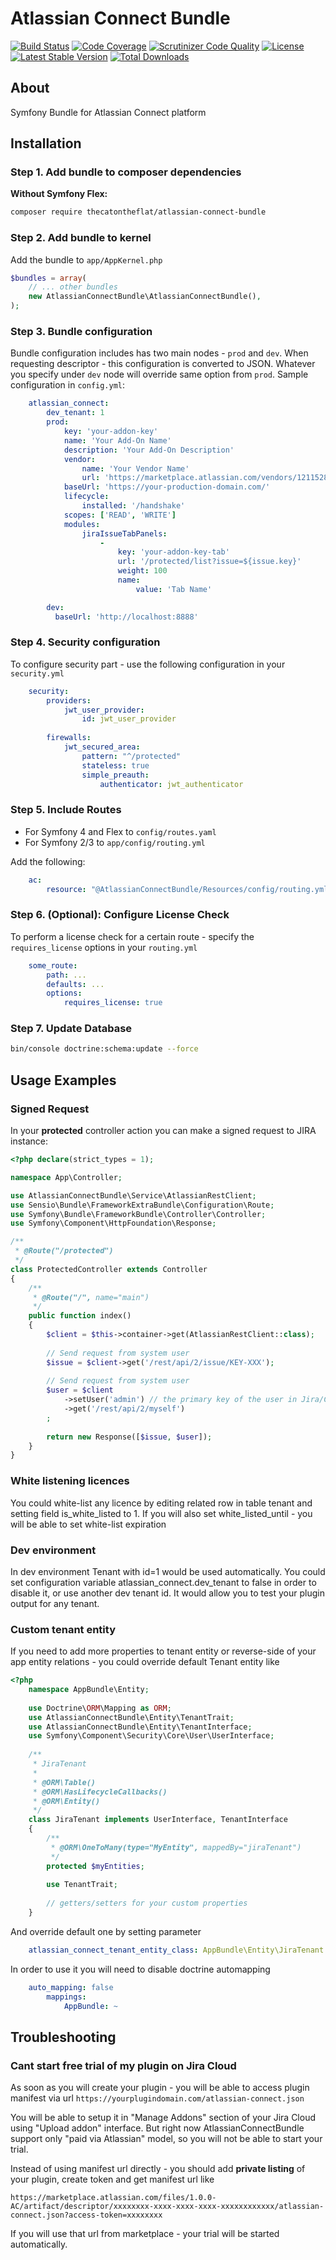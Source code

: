 # Atlassian Connect Bundle

[![Build Status](https://img.shields.io/travis/thecatontheflat/atlassian-connect-bundle.svg?style=flat-square)](https://travis-ci.org/thecatontheflat/atlassian-connect-bundle)
[![Code Coverage](https://img.shields.io/codecov/c/github/thecatontheflat/atlassian-connect-bundle.svg?style=flat-square)](https://codecov.io/github/thecatontheflat/atlassian-connect-bundle)
[![Scrutinizer Code Quality](https://img.shields.io/scrutinizer/g/thecatontheflat/atlassian-connect-bundle.svg?style=flat-square)](https://scrutinizer-ci.com/g/thecatontheflat/atlassian-connect-bundle/?branch=master)
[![License](https://img.shields.io/packagist/l/thecatontheflat/atlassian-connect-bundle.svg?style=flat-square)](https://packagist.org/packages/thecatontheflat/atlassian-connect-bundle)
[![Latest Stable Version](https://img.shields.io/packagist/v/thecatontheflat/atlassian-connect-bundle.svg?style=flat-square)](https://packagist.org/packages/thecatontheflat/atlassian-connect-bundle)
[![Total Downloads](https://img.shields.io/packagist/dt/thecatontheflat/atlassian-connect-bundle.svg?style=flat-square)](https://packagist.org/packages/thecatontheflat/atlassian-connect-bundle)

About
-----
Symfony Bundle for Atlassian Connect platform

Installation
------------

### Step 1. Add bundle to composer dependencies

**Without Symfony Flex:**
```bash
composer require thecatontheflat/atlassian-connect-bundle
```

### Step 2. Add bundle to kernel

Add the bundle to `app/AppKernel.php`

```php
$bundles = array(
	// ... other bundles
	new AtlassianConnectBundle\AtlassianConnectBundle(),
);
```

### Step 3. Bundle configuration

Bundle configuration includes has two main nodes - `prod` and `dev`. 
When requesting descriptor - this configuration is converted to JSON. 
Whatever you specify under `dev` node will override same option from `prod`.
Sample configuration in `config.yml`:

```yaml
    atlassian_connect:
        dev_tenant: 1
        prod:
            key: 'your-addon-key'
            name: 'Your Add-On Name'
            description: 'Your Add-On Description'
            vendor:
                name: 'Your Vendor Name'
                url: 'https://marketplace.atlassian.com/vendors/1211528'
            baseUrl: 'https://your-production-domain.com/'
            lifecycle:
                installed: '/handshake'
            scopes: ['READ', 'WRITE']
            modules:
                jiraIssueTabPanels:
                    -
                        key: 'your-addon-key-tab'
                        url: '/protected/list?issue=${issue.key}'
                        weight: 100
                        name:
                            value: 'Tab Name'

        dev:
          baseUrl: 'http://localhost:8888'
```

### Step 4. Security configuration

To configure security part - use the following configuration in your `security.yml`

```yaml
    security:
        providers:
            jwt_user_provider:
                id: jwt_user_provider
    
        firewalls:
            jwt_secured_area:
                pattern: "^/protected"
                stateless: true
                simple_preauth:
                    authenticator: jwt_authenticator
```
    
### Step 5. Include Routes
 
- For Symfony 4 and Flex to `config/routes.yaml`
- For Symfony 2/3 to `app/config/routing.yml`

Add the following:
```yaml
    ac:
        resource: "@AtlassianConnectBundle/Resources/config/routing.yml"
```

    
### Step 6. (Optional): Configure License Check

To perform a license check for a certain route - specify the `requires_license` options in your `routing.yml`
```yaml
    some_route:
        path: ...
        defaults: ...
        options:
            requires_license: true
```      

### Step 7. Update Database

```bash
bin/console doctrine:schema:update --force
```


Usage Examples
------------

### Signed Request

In your **protected** controller action you can make a signed request to JIRA instance:
```php
<?php declare(strict_types = 1);

namespace App\Controller;

use AtlassianConnectBundle\Service\AtlassianRestClient;
use Sensio\Bundle\FrameworkExtraBundle\Configuration\Route;
use Symfony\Bundle\FrameworkBundle\Controller\Controller;
use Symfony\Component\HttpFoundation\Response;

/**
 * @Route("/protected")
 */
class ProtectedController extends Controller
{
    /**
     * @Route("/", name="main")
     */
    public function index()
    {
        $client = $this->container->get(AtlassianRestClient::class);
        
        // Send request from system user
        $issue = $client->get('/rest/api/2/issue/KEY-XXX');
        
        // Send request from system user
        $user = $client
            ->setUser('admin') // the primary key of the user in Jira/Confluence etc.
            ->get('/rest/api/2/myself')
        ;
        
        return new Response([$issue, $user]);
    }
}
```

### White listening licences

You could white-list any licence by editing related row in table tenant and setting field is_white_listed to 1.
If you will also set white_listed_until - you will be able to set white-list expiration

### Dev environment

In dev environment Tenant with id=1 would be used automatically. 
You could set configuration variable atlassian_connect.dev_tenant to false in order to disable it, or use another dev tenant id. 
It would allow you to test your plugin output for any tenant.

### Custom tenant entity

If you need to add more properties to tenant entity or reverse-side of your app entity relations - you could override default Tenant entity like

```php
<?php
    namespace AppBundle\Entity;
    
    use Doctrine\ORM\Mapping as ORM;
    use AtlassianConnectBundle\Entity\TenantTrait;
    use AtlassianConnectBundle\Entity\TenantInterface;
    use Symfony\Component\Security\Core\User\UserInterface;
     
    /**
     * JiraTenant
     *
     * @ORM\Table()
     * @ORM\HasLifecycleCallbacks()
     * @ORM\Entity()
     */
    class JiraTenant implements UserInterface, TenantInterface
    {
        /**
         * @ORM\OneToMany(type="MyEntity", mappedBy="jiraTenant")
         */
        protected $myEntities;
    
        use TenantTrait;    
    
        // getters/setters for your custom properties
    }
```

And override default one by setting parameter
```yaml
    atlassian_connect_tenant_entity_class: AppBundle\Entity\JiraTenant
```
    
In order to use it you will need to disable doctrine automapping
```yaml
    auto_mapping: false
        mappings:
            AppBundle: ~
```


Troubleshooting
------------

### Cant start free trial of my plugin on Jira Cloud

As soon as you will create your plugin - you will be able to access plugin manifest via url `https://yourplugindomain.com/atlassian-connect.json`
    
You will be able to setup it in "Manage Addons" section of your Jira Cloud using "Upload addon" interface. 
But right now AtlassianConnectBundle support only "paid via Atlassian" model, so you will not be able to start your trial.

Instead of using manifest url directly - you should add **private listing** of your plugin, create token and get  manifest url like

`https://marketplace.atlassian.com/files/1.0.0-AC/artifact/descriptor/xxxxxxxx-xxxx-xxxx-xxxx-xxxxxxxxxxxx/atlassian-connect.json?access-token=xxxxxxxx`
    
If you will use that url from marketplace - your trial will be started automatically.
